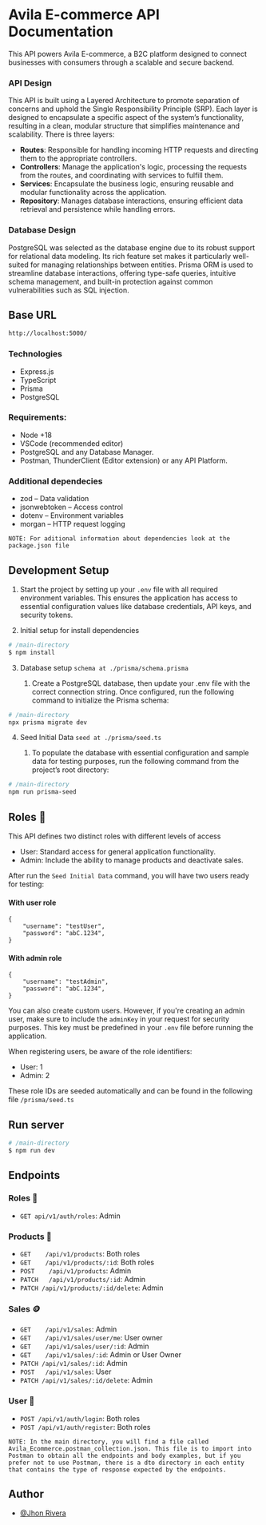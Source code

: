 # Avila E-commerce API Documentation

This API powers Avila E-commerce, a B2C platform designed to connect businesses with consumers through a scalable and secure backend.

### API Design
This API is built using a Layered Architecture to promote separation of concerns and uphold the Single Responsibility Principle (SRP). Each layer is designed to encapsulate a specific aspect of the system’s functionality, resulting in a clean, modular structure that simplifies maintenance and scalability. There is three layers:

- **Routes**: Responsible for handling incoming HTTP requests and directing them to the appropriate controllers.
- **Controllers**: Manage the application's logic, processing the requests from the routes, and coordinating with services to fulfill them.
- **Services**: Encapsulate the business logic, ensuring reusable and modular functionality across the application.
- **Repository**: Manages database interactions, ensuring efficient data retrieval and persistence while handling errors.

### Database Design
PostgreSQL was selected as the database engine due to its robust support for relational data modeling. Its rich feature set makes it particularly well-suited for managing relationships between entities. Prisma ORM is used to streamline database interactions, offering type-safe queries, intuitive schema management, and built-in protection against common vulnerabilities such as SQL injection.

## Base URL

```bash
http://localhost:5000/
```

### Technologies
- Express.js
- TypeScript
- Prisma
- PostgreSQL

### Requirements:
- Node +18
- VSCode (recommended editor)
- PostgreSQL and any Database Manager.
- Postman, ThunderClient (Editor extension) or any API Platform.

### Additional dependecies
- zod – Data validation
- jsonwebtoken – Access control
- dotenv – Environment variables
- morgan – HTTP request logging


```
NOTE: For aditional information about dependencies look at the package.json file
```


## Development Setup

1. Start the project by setting up your `.env` file with all required environment variables. This ensures the application has access to essential configuration values like database credentials, API keys, and security tokens.


2. Initial setup for install dependencies

```bash
# /main-directory
$ npm install
```

3. Database setup `schema at ./prisma/schema.prisma`

    1. Create a PostgreSQL database, then update your .env file with the correct connection string. Once configured, run the following command to initialize the Prisma schema:

```bash
# /main-directory
npx prisma migrate dev
```

4. Seed Initial Data `seed at ./prisma/seed.ts`
    
    1. To populate the database with essential configuration and sample data for testing purposes, run the following command from the project’s root directory:

```bash
# /main-directory
npm run prisma-seed  
```

## Roles 👥

This API defines two distinct roles with different levels of access
- User: Standard access for general application functionality.
- Admin: Include the ability to manage products and deactivate sales.

After run the `Seed Initial Data` command, you will have two users ready for testing:

#### With user role

```
{
    "username": "testUser",
    "password": "abC.1234",
}
```
#### With admin role
```
{
    "username": "testAdmin",
    "password": "abC.1234",
}
```

You can also create custom users. However, if you're creating an admin user, make sure to include the `adminKey` in your request for security purposes. This key must be predefined in your `.env` file before running the application.

When registering users, be aware of the role identifiers:
- User: 1
- Admin: 2

These role IDs are seeded automatically and can be found in the following file `/prisma/seed.ts`

## Run server

```bash
# /main-directory
$ npm run dev
```

## Endpoints

### Roles 👑

- `GET api/v1/auth/roles`: Admin

### Products 🦖

- `GET    /api/v1/products`: Both roles
- `GET    /api/v1/products/:id`: Both roles
- `POST    /api/v1/products`: Admin
- `PATCH   /api/v1/products/:id`: Admin
- `PATCH /api/v1/products/:id/delete`: Admin

### Sales 🪙

- `GET    /api/v1/sales`: Admin
- `GET    /api/v1/sales/user/me`: User owner
- `GET    /api/v1/sales/user/:id`: Admin
- `GET    /api/v1/sales/:id`: Admin or User Owner
- `PATCH /api/v1/sales/:id`: Admin
- `POST   /api/v1/sales`: User
- `PATCH /api/v1/sales/:id/delete`: Admin

### User 👤
- `POST /api/v1/auth/login`: Both roles
- `POST /api/v1/auth/register`:  Both roles

```
NOTE: In the main directory, you will find a file called Avila_Ecommerce.postman_collection.json. This file is to import into Postman to obtain all the endpoints and body examples, but if you prefer not to use Postman, there is a dto directory in each entity that contains the type of response expected by the endpoints.
```

## Author

- [@Jhon Rivera](https://www.github.com/jhonr1vera)